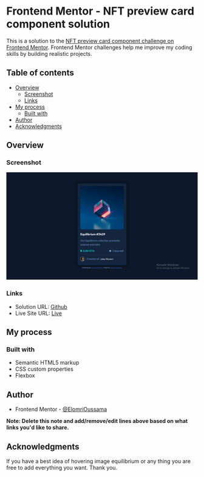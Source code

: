 # Frontend Mentor - NFT preview card component solution

This is a solution to the [NFT preview card component challenge on Frontend Mentor](https://www.frontendmentor.io/challenges/nft-preview-card-component-SbdUL_w0U). Frontend Mentor challenges help me improve my coding skills by building realistic projects. 

## Table of contents

- [Overview](#overview)
  - [Screenshot](#screenshot)
  - [Links](#links)
- [My process](#my-process)
  - [Built with](#built-with)
- [Author](#author)
- [Acknowledgments](#acknowledgments)

## Overview
### Screenshot

![screenshot](screenshot.png)

### Links

- Solution URL: [Github](https://github.com/oussamaelomri/nftproject.github.io)
- Live Site URL: [Live](https://oussamaelomri.github.io/nftproject.github.io/)

## My process

### Built with

- Semantic HTML5 markup
- CSS custom properties
- Flexbox


## Author

- Frontend Mentor - [@ElomriOussama](https://www.frontendmentor.io/profile/oussamaelomri)

**Note: Delete this note and add/remove/edit lines above based on what links you'd like to share.**

## Acknowledgments

If you have a best idea of hovering image equilibrium or any thing you are free to add everything you want. 
Thank you.
